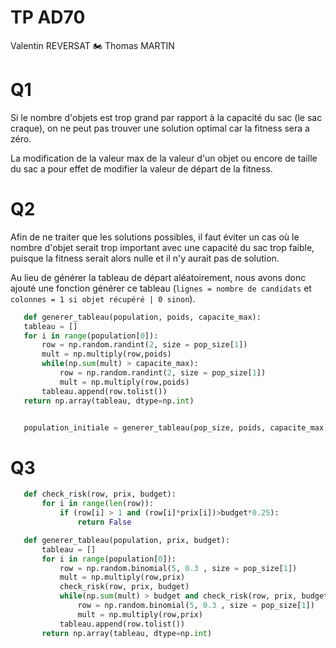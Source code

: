# TP AD70

Valentin REVERSAT 🏍
Thomas MARTIN

# Q1
 Si le nombre d'objets est trop grand par rapport à la capacité du sac (le sac craque), on ne peut pas trouver une solution optimal car la fitness sera a zéro.

 La modification de la valeur max de la valeur d'un objet ou encore de taille du sac a pour effet de modifier la valeur de départ de la fitness.


# Q2
 Afin de ne traiter que les solutions possibles, il faut éviter un cas où le nombre d'objet serait trop important avec une capacité du sac trop faible, puisque la fitness serait alors nulle et il n'y aurait pas de solution.

 Au lieu de générer la tableau de départ aléatoirement, nous avons donc ajouté une fonction générer ce tableau (`lignes = nombre de candidats` et `colonnes = 1 si objet récupéré | 0 sinon`).

 ```PYTHON
    def generer_tableau(population, poids, capacite_max):
    tableau = []
    for i in range(population[0]):
        row = np.random.randint(2, size = pop_size[1])
        mult = np.multiply(row,poids)
        while(np.sum(mult) > capacite_max):
            row = np.random.randint(2, size = pop_size[1])
            mult = np.multiply(row,poids)
        tableau.append(row.tolist())
    return np.array(tableau, dtype=np.int)


    population_initiale = generer_tableau(pop_size, poids, capacite_max)
 ```


# Q3

 ```PYTHON
    def check_risk(row, prix, budget):
        for i in range(len(row)):
            if (row[i] > 1 and (row[i]*prix[i])>budget*0.25):
                return False

    def generer_tableau(population, prix, budget):
        tableau = []
        for i in range(population[0]):
            row = np.random.binomial(5, 0.3 , size = pop_size[1])
            mult = np.multiply(row,prix)
            check_risk(row, prix, budget)
            while(np.sum(mult) > budget and check_risk(row, prix, budget) == False):
                row = np.random.binomial(5, 0.3 , size = pop_size[1])
                mult = np.multiply(row,prix)
            tableau.append(row.tolist())
        return np.array(tableau, dtype=np.int)
 ```
 

 
